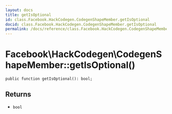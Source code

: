 ```yaml
---
layout: docs
title: getIsOptional
id: class.Facebook.HackCodegen.CodegenShapeMember.getIsOptional
docid: class.Facebook.HackCodegen.CodegenShapeMember.getIsOptional
permalink: /docs/reference/class.Facebook.HackCodegen.CodegenShapeMember.getIsOptional/
---
```

# Facebook\\HackCodegen\\CodegenShapeMember::getIsOptional()




``` Hack
public function getIsOptional(): bool;
```




## Returns




+ ` bool `